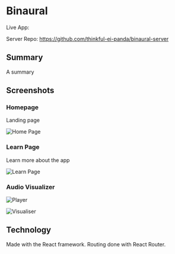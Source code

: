 # Binaural

Live App:

Server Repo: https://github.com/thinkful-ei-panda/binaural-server

## Summary

A summary

## Screenshots

### Homepage

Landing page

![Home Page](./screenshots/homepage.PNG "Home Page")

### Learn Page

Learn more about the app

![Learn Page](./screenshots/learnpage.PNG "Learn Page")

### Audio Visualizer

![Player](./screenshots/player.PNG "Player")

![Visualiser](./screenshots/visualiser.PNG "Visualiser")

## Technology

Made with the React framework. Routing done with React Router.